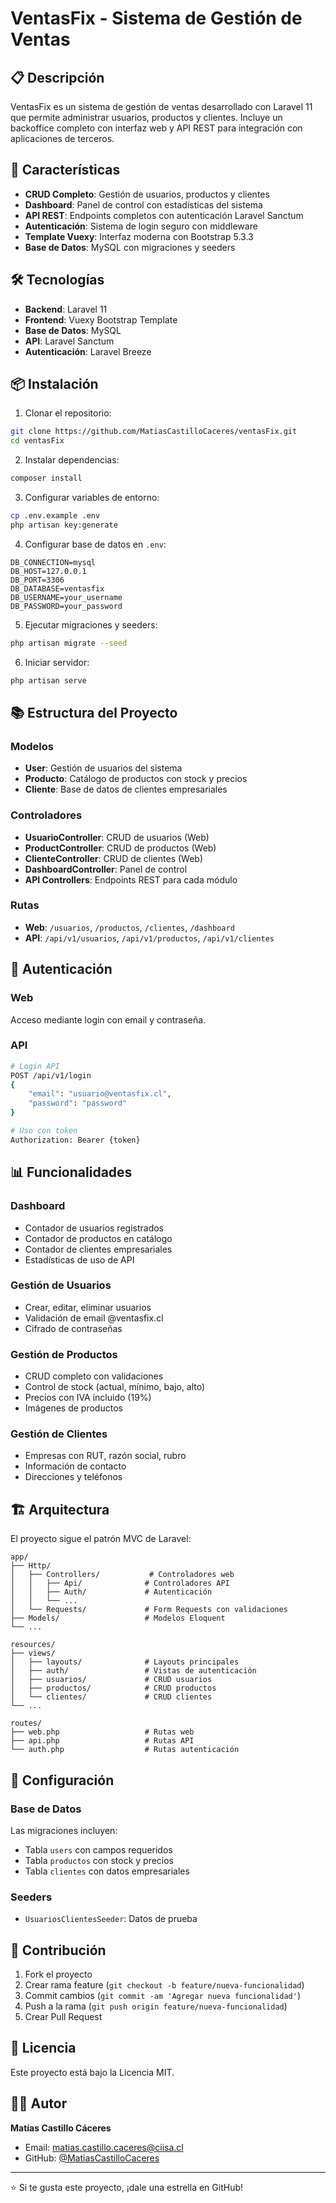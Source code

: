 # VentasFix - Sistema de Gestión de Ventas

## 📋 Descripción

VentasFix es un sistema de gestión de ventas desarrollado con Laravel 11 que permite administrar usuarios, productos y clientes. Incluye un backoffice completo con interfaz web y API REST para integración con aplicaciones de terceros.

## 🚀 Características

- **CRUD Completo**: Gestión de usuarios, productos y clientes
- **Dashboard**: Panel de control con estadísticas del sistema
- **API REST**: Endpoints completos con autenticación Laravel Sanctum
- **Autenticación**: Sistema de login seguro con middleware
- **Template Vuexy**: Interfaz moderna con Bootstrap 5.3.3
- **Base de Datos**: MySQL con migraciones y seeders

## 🛠️ Tecnologías

- **Backend**: Laravel 11
- **Frontend**: Vuexy Bootstrap Template
- **Base de Datos**: MySQL
- **API**: Laravel Sanctum
- **Autenticación**: Laravel Breeze

## 📦 Instalación

1. Clonar el repositorio:
```bash
git clone https://github.com/MatiasCastilloCaceres/ventasFix.git
cd ventasFix
```

2. Instalar dependencias:
```bash
composer install
```

3. Configurar variables de entorno:
```bash
cp .env.example .env
php artisan key:generate
```

4. Configurar base de datos en `.env`:
```env
DB_CONNECTION=mysql
DB_HOST=127.0.0.1
DB_PORT=3306
DB_DATABASE=ventasfix
DB_USERNAME=your_username
DB_PASSWORD=your_password
```

5. Ejecutar migraciones y seeders:
```bash
php artisan migrate --seed
```

6. Iniciar servidor:
```bash
php artisan serve
```

## 📚 Estructura del Proyecto

### Modelos
- **User**: Gestión de usuarios del sistema
- **Producto**: Catálogo de productos con stock y precios
- **Cliente**: Base de datos de clientes empresariales

### Controladores
- **UsuarioController**: CRUD de usuarios (Web)
- **ProductController**: CRUD de productos (Web)  
- **ClienteController**: CRUD de clientes (Web)
- **DashboardController**: Panel de control
- **API Controllers**: Endpoints REST para cada módulo

### Rutas
- **Web**: `/usuarios`, `/productos`, `/clientes`, `/dashboard`
- **API**: `/api/v1/usuarios`, `/api/v1/productos`, `/api/v1/clientes`

## 🔐 Autenticación

### Web
Acceso mediante login con email y contraseña.

### API
```bash
# Login API
POST /api/v1/login
{
    "email": "usuario@ventasfix.cl",
    "password": "password"
}

# Uso con token
Authorization: Bearer {token}
```

## 📊 Funcionalidades

### Dashboard
- Contador de usuarios registrados
- Contador de productos en catálogo  
- Contador de clientes empresariales
- Estadísticas de uso de API

### Gestión de Usuarios
- Crear, editar, eliminar usuarios
- Validación de email @ventasfix.cl
- Cifrado de contraseñas

### Gestión de Productos
- CRUD completo con validaciones
- Control de stock (actual, mínimo, bajo, alto)
- Precios con IVA incluido (19%)
- Imágenes de productos

### Gestión de Clientes
- Empresas con RUT, razón social, rubro
- Información de contacto
- Direcciones y teléfonos

## 🏗️ Arquitectura

El proyecto sigue el patrón MVC de Laravel:

```
app/
├── Http/
│   ├── Controllers/           # Controladores web
│   │   ├── Api/              # Controladores API
│   │   ├── Auth/             # Autenticación
│   │   └── ...
│   └── Requests/             # Form Requests con validaciones
├── Models/                   # Modelos Eloquent
└── ...

resources/
├── views/
│   ├── layouts/              # Layouts principales
│   ├── auth/                 # Vistas de autenticación
│   ├── usuarios/             # CRUD usuarios
│   ├── productos/            # CRUD productos
│   └── clientes/             # CRUD clientes
└── ...

routes/
├── web.php                   # Rutas web
├── api.php                   # Rutas API
└── auth.php                  # Rutas autenticación
```

## 🔧 Configuración

### Base de Datos
Las migraciones incluyen:
- Tabla `users` con campos requeridos
- Tabla `productos` con stock y precios
- Tabla `clientes` con datos empresariales

### Seeders
- `UsuariosClientesSeeder`: Datos de prueba

## 🤝 Contribución

1. Fork el proyecto
2. Crear rama feature (`git checkout -b feature/nueva-funcionalidad`)
3. Commit cambios (`git commit -am 'Agregar nueva funcionalidad'`)
4. Push a la rama (`git push origin feature/nueva-funcionalidad`)
5. Crear Pull Request

## 📄 Licencia

Este proyecto está bajo la Licencia MIT.

## 👨‍💻 Autor

**Matías Castillo Cáceres**
- Email: matias.castillo.caceres@ciisa.cl
- GitHub: [@MatiasCastilloCaceres](https://github.com/MatiasCastilloCaceres)

---

⭐ Si te gusta este proyecto, ¡dale una estrella en GitHub!
